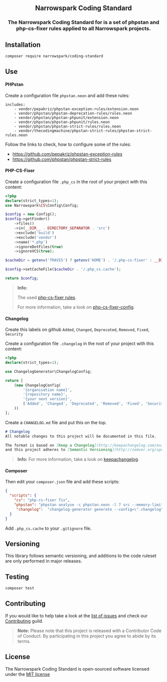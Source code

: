 <h2 align="center">Narrowspark Coding Standard</h2>
<h3 align="center">The Narrowspark Coding Standard for is a set of phpstan and php-cs-fixer rules applied to all Narrowspark projects.</h3>

Installation
------------

```bash
composer require narrowspark/coding-standard
```

Use
------------
#### PHPstan

Create a configuration file `phpstan.neon` and add these rules:

```neon
includes:
    - vendor/pepakriz/phpstan-exception-rules/extension.neon
    - vendor/phpstan/phpstan-deprecation-rules/rules.neon
    - vendor/phpstan/phpstan-phpunit/extension.neon
    - vendor/phpstan/phpstan-phpunit/rules.neon
    - vendor/phpstan/phpstan-strict-rules/rules.neon
    - vendor/thecodingmachine/phpstan-strict-rules/phpstan-strict-rules.neon
```
Follow the links to check, how to configure some of the rules:
- https://github.com/pepakriz/phpstan-exception-rules
- https://github.com/phpstan/phpstan-strict-rules

#### PHP-CS-Fixer

Create a configuration file `.php_cs` in the root of your project with this content:

```php
<?php
declare(strict_types=1);
use Narrowspark\CS\Config\Config;

$config = new Config();
$config->getFinder()
    ->files()
    ->in(__DIR__ . DIRECTORY_SEPARATOR . 'src')
    ->exclude('build')
    ->exclude('vendor')
    ->name('*.php')
    ->ignoreDotFiles(true)
    ->ignoreVCS(true);

$cacheDir = getenv('TRAVIS') ? getenv('HOME') . '/.php-cs-fixer' : __DIR__;

$config->setCacheFile($cacheDir . '/.php_cs.cache');

return $config;
```

> **Info:**
>
> The used [php-cs-fixer rules](PHP-CS-Fixer-List.md).
>
> For more information, take a look on [php-cs-fixer-config](https://github.com/narrowspark/php-cs-fixer-config).

#### Changelog

Create this labels on github `Added`, `Changed`, `Deprecated`, `Removed`, `Fixed`, `Security`

Create a configuration file `.changelog` in the root of your project with this content:

```php
<?php
declare(strict_types=1);

use ChangelogGenerator\ChangelogConfig;

return [
    (new ChangelogConfig(
        '{organisation name}',
        '{repository name}',
        '{your next version}',
        ['Added', 'Changed', 'Deprecated', 'Removed', 'Fixed', 'Security']
    ))
];
```

Create a `CHANGELOG.md` file and put this on the top.

```markdown
# Changelog
All notable changes to this project will be documented in this file.

The format is based on [Keep a Changelog](http://keepachangelog.com/en/1.0.0/)
and this project adheres to [Semantic Versioning](http://semver.org/spec/v2.0.0.html).

```

> **Info:**
> For more information, take a look on [keepachangelog](https://keepachangelog.com/en/1.0.0/).

#### Composer

Then edit your `composer.json` file and add these scripts:

```json
{
  "scripts": {
    "cs": "php-cs-fixer fix",
    "phpstan": "phpstan analyse -c phpstan.neon -l 7 src --memory-limit=-1",
     "changelog":  "changelog-generator generate --config=\".changelog\" --file --append"
  }
}
```

Add `.php_cs.cache` to your `.gitignore` file.

Versioning
------------
This library follows semantic versioning, and additions to the code ruleset are only performed in major releases.

Testing
------------

```bash
composer test
```

Contributing
------------

If you would like to help take a look at the [list of issues](http://github.com/narrowspark/coding-standard/issues) and check our [Contributing](CONTRIBUTING.md) guild.

> **Note:** Please note that this project is released with a Contributor Code of Conduct. By participating in this project you agree to abide by its terms.

License
---------------

The Narrowspark Coding Standard is open-sourced software licensed under the [MIT license](http://opensource.org/licenses/MIT)